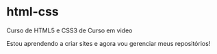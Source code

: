 # html-css
 Curso de HTML5 e CSS3 de Curso em video

 Estou aprendendo a criar sites e agora vou gerenciar meus repositórios!